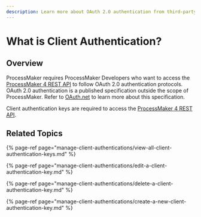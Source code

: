 ```yaml
---
description: Learn more about OAuth 2.0 authentication from third-party resources.
---
```


# What is Client Authentication?

## Overview

ProcessMaker requires ProcessMaker Developers who want to access the [ProcessMaker 4 REST API](https://develop-demo.bpm4.qa.processmaker.net/api/documentation) to follow OAuth 2.0 authentication protocols. OAuth 2.0 authentication is a published specification outside the scope of ProcessMaker. Refer to [OAuth.net](https://oauth.net/2/) to learn more about this specification.

Client authentication keys are required to access the [ProcessMaker 4 REST API](https://develop-demo.bpm4.qa.processmaker.net/api/documentation).

## Related Topics

{% page-ref page="manage-client-authentications/view-all-client-authentication-keys.md" %}

{% page-ref page="manage-client-authentications/edit-a-client-authentication-key.md" %}

{% page-ref page="manage-client-authentications/delete-a-client-authentication-key.md" %}

{% page-ref page="manage-client-authentications/create-a-new-client-authentication-key.md" %}

